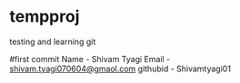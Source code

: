 # tempproj
testing and learning git

#first commit
Name - Shivam Tyagi
Email - shivam.tyagi070604@gmaol.com
githubid - Shivamtyagi01